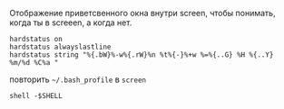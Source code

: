 Отображение приветсвенного окна внутри screen, 
чтобы понимать, когда ты в screeen, а когда нет.
```shell
hardstatus on
hardstatus alwayslastline
hardstatus string "%{.bW}%-w%{.rW}%n %t%{-}%+w %=%{..G} %H %{..Y} %m/%d %C%a "
```

повторить `~/.bash_profile` в `screen`
```shell
shell -$SHELL
```
